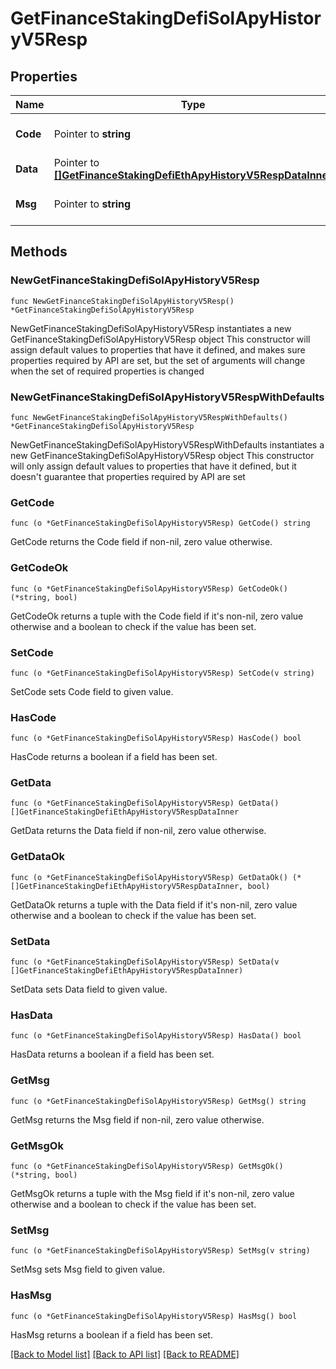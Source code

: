 # GetFinanceStakingDefiSolApyHistoryV5Resp

## Properties

Name | Type | Description | Notes
------------ | ------------- | ------------- | -------------
**Code** | Pointer to **string** |  | [optional] [default to ""]
**Data** | Pointer to [**[]GetFinanceStakingDefiEthApyHistoryV5RespDataInner**](GetFinanceStakingDefiEthApyHistoryV5RespDataInner.md) |  | [optional] 
**Msg** | Pointer to **string** |  | [optional] [default to ""]

## Methods

### NewGetFinanceStakingDefiSolApyHistoryV5Resp

`func NewGetFinanceStakingDefiSolApyHistoryV5Resp() *GetFinanceStakingDefiSolApyHistoryV5Resp`

NewGetFinanceStakingDefiSolApyHistoryV5Resp instantiates a new GetFinanceStakingDefiSolApyHistoryV5Resp object
This constructor will assign default values to properties that have it defined,
and makes sure properties required by API are set, but the set of arguments
will change when the set of required properties is changed

### NewGetFinanceStakingDefiSolApyHistoryV5RespWithDefaults

`func NewGetFinanceStakingDefiSolApyHistoryV5RespWithDefaults() *GetFinanceStakingDefiSolApyHistoryV5Resp`

NewGetFinanceStakingDefiSolApyHistoryV5RespWithDefaults instantiates a new GetFinanceStakingDefiSolApyHistoryV5Resp object
This constructor will only assign default values to properties that have it defined,
but it doesn't guarantee that properties required by API are set

### GetCode

`func (o *GetFinanceStakingDefiSolApyHistoryV5Resp) GetCode() string`

GetCode returns the Code field if non-nil, zero value otherwise.

### GetCodeOk

`func (o *GetFinanceStakingDefiSolApyHistoryV5Resp) GetCodeOk() (*string, bool)`

GetCodeOk returns a tuple with the Code field if it's non-nil, zero value otherwise
and a boolean to check if the value has been set.

### SetCode

`func (o *GetFinanceStakingDefiSolApyHistoryV5Resp) SetCode(v string)`

SetCode sets Code field to given value.

### HasCode

`func (o *GetFinanceStakingDefiSolApyHistoryV5Resp) HasCode() bool`

HasCode returns a boolean if a field has been set.

### GetData

`func (o *GetFinanceStakingDefiSolApyHistoryV5Resp) GetData() []GetFinanceStakingDefiEthApyHistoryV5RespDataInner`

GetData returns the Data field if non-nil, zero value otherwise.

### GetDataOk

`func (o *GetFinanceStakingDefiSolApyHistoryV5Resp) GetDataOk() (*[]GetFinanceStakingDefiEthApyHistoryV5RespDataInner, bool)`

GetDataOk returns a tuple with the Data field if it's non-nil, zero value otherwise
and a boolean to check if the value has been set.

### SetData

`func (o *GetFinanceStakingDefiSolApyHistoryV5Resp) SetData(v []GetFinanceStakingDefiEthApyHistoryV5RespDataInner)`

SetData sets Data field to given value.

### HasData

`func (o *GetFinanceStakingDefiSolApyHistoryV5Resp) HasData() bool`

HasData returns a boolean if a field has been set.

### GetMsg

`func (o *GetFinanceStakingDefiSolApyHistoryV5Resp) GetMsg() string`

GetMsg returns the Msg field if non-nil, zero value otherwise.

### GetMsgOk

`func (o *GetFinanceStakingDefiSolApyHistoryV5Resp) GetMsgOk() (*string, bool)`

GetMsgOk returns a tuple with the Msg field if it's non-nil, zero value otherwise
and a boolean to check if the value has been set.

### SetMsg

`func (o *GetFinanceStakingDefiSolApyHistoryV5Resp) SetMsg(v string)`

SetMsg sets Msg field to given value.

### HasMsg

`func (o *GetFinanceStakingDefiSolApyHistoryV5Resp) HasMsg() bool`

HasMsg returns a boolean if a field has been set.


[[Back to Model list]](../README.md#documentation-for-models) [[Back to API list]](../README.md#documentation-for-api-endpoints) [[Back to README]](../README.md)


